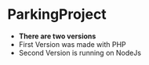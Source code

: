 # ParkingProject
- **There are two versions**
- First Version was made with PHP
- Second Version is running on NodeJs
